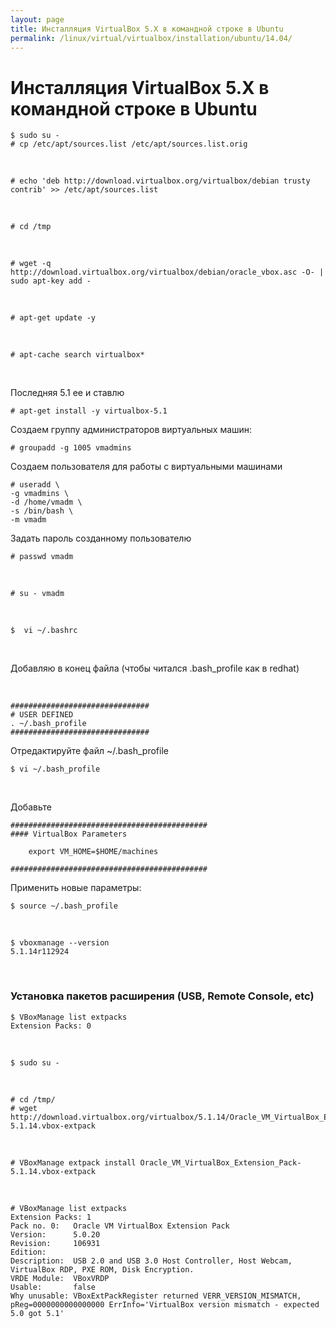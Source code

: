 ```yaml
---
layout: page
title: Инсталляция VirtualBox 5.X в командной строке в Ubuntu
permalink: /linux/virtual/virtualbox/installation/ubuntu/14.04/
---
```



# Инсталляция VirtualBox 5.X в командной строке в Ubuntu


    $ sudo su -
    # cp /etc/apt/sources.list /etc/apt/sources.list.orig

<br/>

    # echo 'deb http://download.virtualbox.org/virtualbox/debian trusty contrib' >> /etc/apt/sources.list

<br/>

    # cd /tmp

<br/>

    # wget -q http://download.virtualbox.org/virtualbox/debian/oracle_vbox.asc -O- | sudo apt-key add -

<br/>

    # apt-get update -y

<br/>

    # apt-cache search virtualbox*

<br/>

Последняя 5.1 ее и ставлю

    # apt-get install -y virtualbox-5.1


Создаем группу администраторов виртуальных машин:

    # groupadd -g 1005 vmadmins


Создаем пользователя для работы с виртуальными машинами

    # useradd \
    -g vmadmins \
    -d /home/vmadm \
    -s /bin/bash \
    -m vmadm


Задать пароль созданному пользователю

    # passwd vmadm

<br/>

    # su - vmadm

<br/>

    $  vi ~/.bashrc

<br/>

Добавляю в конец файла (чтобы читался .bash_profile как в redhat)

<br/>

    ###############################
    # USER DEFINED
    . ~/.bash_profile
    ###############################


Отредактируйте файл ~/.bash_profile

    $ vi ~/.bash_profile

<br/>

Добавьте

    ############################################
    #### VirtualBox Parameters

        export VM_HOME=$HOME/machines

    ############################################


Применить новые параметры:

    $ source ~/.bash_profile  

<br/>

    $ vboxmanage --version
    5.1.14r112924


<br/>

### Установка пакетов расширения (USB, Remote Console, etc)

    $ VBoxManage list extpacks
    Extension Packs: 0

<br/>

    $ sudo su -

<br/>

    # cd /tmp/
    # wget http://download.virtualbox.org/virtualbox/5.1.14/Oracle_VM_VirtualBox_Extension_Pack-5.1.14.vbox-extpack

<br/>

    # VBoxManage extpack install Oracle_VM_VirtualBox_Extension_Pack-5.1.14.vbox-extpack

<br/>

    # VBoxManage list extpacks
    Extension Packs: 1
    Pack no. 0:   Oracle VM VirtualBox Extension Pack
    Version:      5.0.20
    Revision:     106931
    Edition:      
    Description:  USB 2.0 and USB 3.0 Host Controller, Host Webcam, VirtualBox RDP, PXE ROM, Disk Encryption.
    VRDE Module:  VBoxVRDP
    Usable:       false
    Why unusable: VBoxExtPackRegister returned VERR_VERSION_MISMATCH, pReg=0000000000000000 ErrInfo='VirtualBox version mismatch - expected 5.0 got 5.1'
